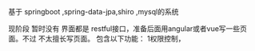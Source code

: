 基于 springboot ,spring-data-jpa,shiro ,mysql的系统

现阶段 
暂时没有 界面都是 restful接口，准备后面用angular或者vue写一些页面。不过 不太擅长写页面。
包含以下功能：
1权限控制，